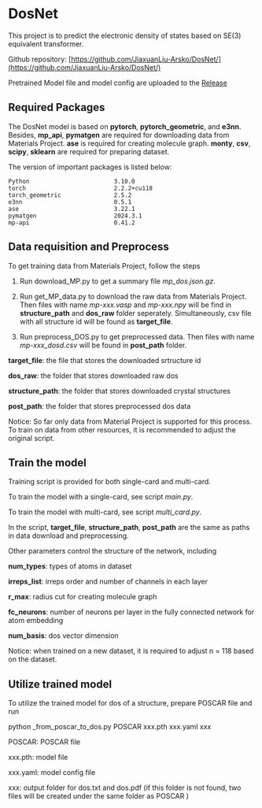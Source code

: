 # DosNet

This project is to predict the electronic density of states based on SE(3) equivalent transformer.

Github repository: [https://github.com/JiaxuanLiu-Arsko/DosNet/](https://github.com/JiaxuanLiu-Arsko/DosNet/)

Pretrained Model file and model config are uploaded to the [Release](https://github.com/JiaxuanLiu-Arsko/DosNet/releases/tag/v0.0.1-full)

## Required Packages

The DosNet model is based on **pytorch**, **pytorch_geometric**, and **e3nn**. 
Besides, 
**mp_api**, **pymatgen** are required for downloading data from Materials Project.
**ase** is required for creating molecule graph.
**monty**, **csv**, **scipy**, **sklearn** are required for preparing dataset.

The version of important packages is listed below:
```
Python                        3.10.0
torch                         2.2.2+cu118
torch_geometric               2.5.2
e3nn                          0.5.1
ase                           3.22.1
pymatgen                      2024.3.1
mp-api                        0.41.2
```
## Data requisition and Preprocess

To get training data from Materials Project, follow the steps

1. Run download_MP.py to get a summary file *mp_dos.json.gz*.

2. Run get_MP_data.py to download the raw data from Materials Project. Then files with name *mp-xxx.vasp* and *mp-xxx.npy* will be find in **structure_path** and **dos_raw** folder seperately. Simultaneously, csv file with all structure id will be found as **target_file**.

3. Run preprocess_DOS.py to get preprocessed data. Then files with name *mp-xxx_dosd.csv* will be found in **post_path** folder.


**target_file**: the file that stores the downloaded srtructure id

**dos_raw**: the folder that stores downloaded raw dos

**structure_path**: the folder that stores downloaded crystal structures

**post_path**: the folder that stores preprocessed dos data

Notice: So far only data from Material Project is supported for this process. To train on data from other resources, it is recommended to adjust the original script.

## Train the model

Training script is provided for both single-card and multi-card.

To train the model with a single-card, see script *main.py*.

To train the model with multi-card, see script *multi_card.py*.

In the script, **target_file**, **structure_path**, **post_path** are the same as paths in data download and preprocessing.

Other parameters control the structure of the network, including

**num_types**: types of atoms in dataset

**irreps_list**: irreps order and number of channels in each layer

**r_max**: radius cut for creating molecule graph

**fc_neurons**: number of neurons per layer in the fully connected network for atom embedding

**num_basis**: dos vector dimension

Notice: 
when trained on a new dataset, it is required to adjust n = 118 based on the dataset. 

## Utilize trained model

To utilize the trained model for dos of a structure, prepare POSCAR file and run

python _from_poscar_to_dos.py POSCAR xxx.pth xxx.yaml xxx

POSCAR: POSCAR file

xxx.pth: model file

xxx.yaml: model config file

xxx: output folder for dos.txt and dos.pdf (if this folder is not found, two files will be created under the same folder as POSCAR )
